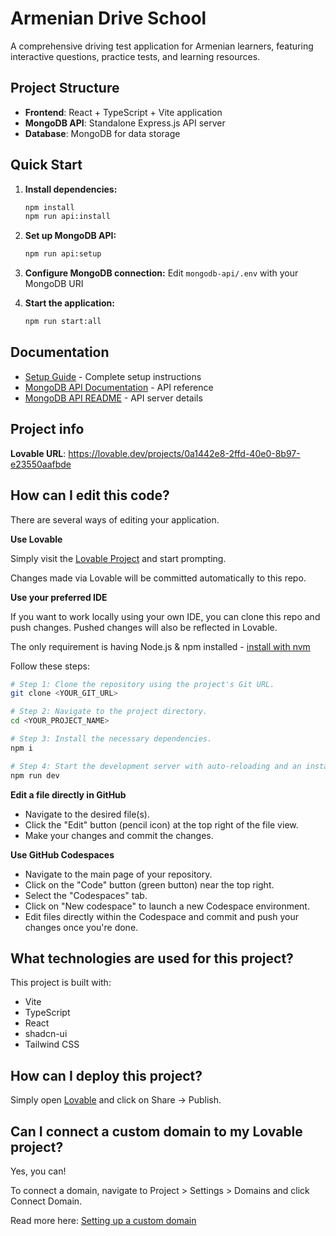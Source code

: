 # Armenian Drive School

A comprehensive driving test application for Armenian learners, featuring interactive questions, practice tests, and learning resources.

## Project Structure

- **Frontend**: React + TypeScript + Vite application
- **MongoDB API**: Standalone Express.js API server
- **Database**: MongoDB for data storage

## Quick Start

1. **Install dependencies:**
   ```bash
   npm install
   npm run api:install
   ```

2. **Set up MongoDB API:**
   ```bash
   npm run api:setup
   ```

3. **Configure MongoDB connection:**
   Edit `mongodb-api/.env` with your MongoDB URI

4. **Start the application:**
   ```bash
   npm run start:all
   ```

## Documentation

- [Setup Guide](SETUP_GUIDE.md) - Complete setup instructions
- [MongoDB API Documentation](MONGODB_API_DOCS.md) - API reference
- [MongoDB API README](mongodb-api/README.md) - API server details

## Project info

**Lovable URL**: https://lovable.dev/projects/0a1442e8-2ffd-40e0-8b97-e23550aafbde

## How can I edit this code?

There are several ways of editing your application.

**Use Lovable**

Simply visit the [Lovable Project](https://lovable.dev/projects/0a1442e8-2ffd-40e0-8b97-e23550aafbde) and start prompting.

Changes made via Lovable will be committed automatically to this repo.

**Use your preferred IDE**

If you want to work locally using your own IDE, you can clone this repo and push changes. Pushed changes will also be reflected in Lovable.

The only requirement is having Node.js & npm installed - [install with nvm](https://github.com/nvm-sh/nvm#installing-and-updating)

Follow these steps:

```sh
# Step 1: Clone the repository using the project's Git URL.
git clone <YOUR_GIT_URL>

# Step 2: Navigate to the project directory.
cd <YOUR_PROJECT_NAME>

# Step 3: Install the necessary dependencies.
npm i

# Step 4: Start the development server with auto-reloading and an instant preview.
npm run dev
```

**Edit a file directly in GitHub**

- Navigate to the desired file(s).
- Click the "Edit" button (pencil icon) at the top right of the file view.
- Make your changes and commit the changes.

**Use GitHub Codespaces**

- Navigate to the main page of your repository.
- Click on the "Code" button (green button) near the top right.
- Select the "Codespaces" tab.
- Click on "New codespace" to launch a new Codespace environment.
- Edit files directly within the Codespace and commit and push your changes once you're done.

## What technologies are used for this project?

This project is built with:

- Vite
- TypeScript
- React
- shadcn-ui
- Tailwind CSS

## How can I deploy this project?

Simply open [Lovable](https://lovable.dev/projects/0a1442e8-2ffd-40e0-8b97-e23550aafbde) and click on Share -> Publish.

## Can I connect a custom domain to my Lovable project?

Yes, you can!

To connect a domain, navigate to Project > Settings > Domains and click Connect Domain.

Read more here: [Setting up a custom domain](https://docs.lovable.dev/features/custom-domain#custom-domain)
